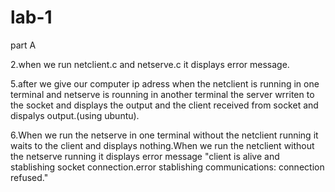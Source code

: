 # lab-1
part A

2.when we run netclient.c and netserve.c it displays error message.


5.after we give our computer ip adress when the netclient is running in one terminal and netserve is rounning in another terminal the server wrriten to the socket and displays the output and the client received from socket and dispalys output.(using ubuntu).


6.When we run the netserve in one terminal without the netclient running it waits to the client and displays nothing.When we run the netclient without the netserve running it displays error message "client is alive and stablishing socket connection.error stablishing communications: connection refused." 
